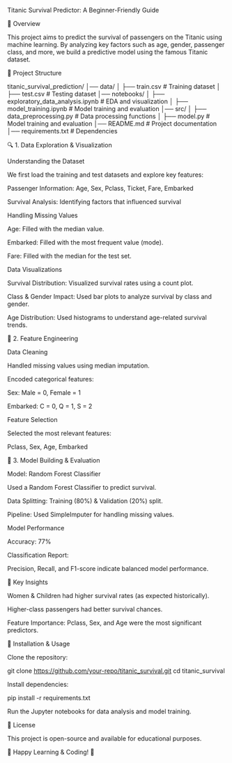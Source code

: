 Titanic Survival Predictor: A Beginner-Friendly Guide

📌 Overview

This project aims to predict the survival of passengers on the Titanic using machine learning. By analyzing key factors such as age, gender, passenger class, and more, we build a predictive model using the famous Titanic dataset.

📂 Project Structure

titanic_survival_prediction/
│── data/
│   ├── train.csv  # Training dataset
│   ├── test.csv   # Testing dataset
│── notebooks/
│   ├── exploratory_data_analysis.ipynb  # EDA and visualization
│   ├── model_training.ipynb  # Model training and evaluation
│── src/
│   ├── data_preprocessing.py  # Data processing functions
│   ├── model.py  # Model training and evaluation
│── README.md  # Project documentation
│── requirements.txt  # Dependencies

🔍 1. Data Exploration & Visualization

Understanding the Dataset

We first load the training and test datasets and explore key features:

Passenger Information: Age, Sex, Pclass, Ticket, Fare, Embarked

Survival Analysis: Identifying factors that influenced survival

Handling Missing Values

Age: Filled with the median value.

Embarked: Filled with the most frequent value (mode).

Fare: Filled with the median for the test set.

Data Visualizations

Survival Distribution: Visualized survival rates using a count plot.

Class & Gender Impact: Used bar plots to analyze survival by class and gender.

Age Distribution: Used histograms to understand age-related survival trends.

🔧 2. Feature Engineering

Data Cleaning

Handled missing values using median imputation.

Encoded categorical features:

Sex: Male = 0, Female = 1

Embarked: C = 0, Q = 1, S = 2

Feature Selection

Selected the most relevant features:

Pclass, Sex, Age, Embarked

🤖 3. Model Building & Evaluation

Model: Random Forest Classifier

Used a Random Forest Classifier to predict survival.

Data Splitting: Training (80%) & Validation (20%) split.

Pipeline: Used SimpleImputer for handling missing values.

Model Performance

Accuracy: 77%

Classification Report:

Precision, Recall, and F1-score indicate balanced model performance.

🔑 Key Insights

Women & Children had higher survival rates (as expected historically).

Higher-class passengers had better survival chances.

Feature Importance: Pclass, Sex, and Age were the most significant predictors.

🚀 Installation & Usage

Clone the repository:

git clone https://github.com/your-repo/titanic_survival.git
cd titanic_survival

Install dependencies:

pip install -r requirements.txt

Run the Jupyter notebooks for data analysis and model training.

📜 License

This project is open-source and available for educational purposes.

🔹 Happy Learning & Coding! 🚀
